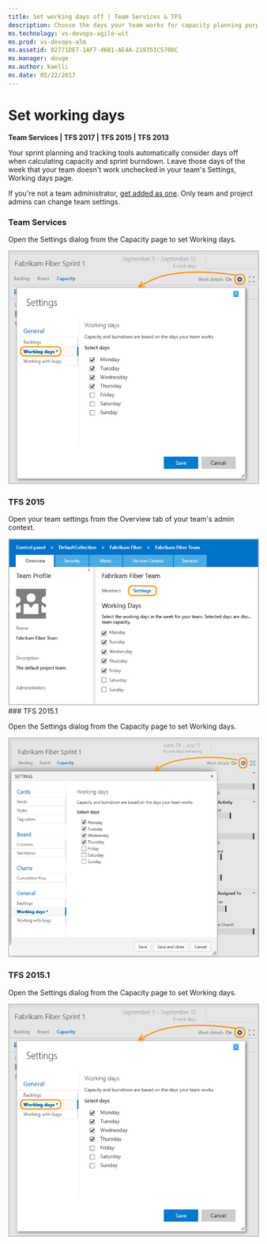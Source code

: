 ```yaml
---
title: Set working days off | Team Services & TFS
description: Choose the days your team works for capacity planning purposes and when using sprint/scrum methods  
ms.technology: vs-devops-agile-wit
ms.prod: vs-devops-alm
ms.assetid: 02771DE7-1AF7-46B1-AE4A-219351C570DC
ms.manager: douge
ms.author: kaelli
ms.date: 05/22/2017
---
```


# Set working days  

<b>Team Services | TFS 2017 | TFS 2015 | TFS 2013 </b>

Your sprint planning and tracking tools automatically consider days off when calculating capacity and sprint burndown. Leave those days of the week that your team doesn't work unchecked in your team's Settings, Working days page. 

If you're not a team administrator, [get added as one](../scale/add-team-administrator.md). Only team and project admins can change team settings. 

### Team Services
<a id="team-services-work-days" />

Open the Settings dialog from the Capacity page to set Working days.

<img src="../scale/_img/capacity-planning-open-team-settings-tfs-15.png" alt="Team Services, Capacity page, Settings, Working days" style="border: 2px solid #C3C3C3;" />


### TFS 2015
<a  id="tfs-2015-work-days" />

Open your team settings from the Overview tab of your team's admin context.  

<img src="../scale/_img/ALM_DS_WorkingDaysOff.png" alt="Team settings page for default working days" style="border: 2px solid #C3C3C3;" /> 
</div>

<a id="tfs-2015-1-work-days" />
### TFS 2015.1

Open the Settings dialog from the Capacity page to set Working days.

<img src="../scale/_img/open-team-settings.png" alt="TFS 2015.1, Capacity page, Settings, Working days" style="border: 2px solid #C3C3C3;" />

### TFS 2015.1
<a id="tfs-15-work-days" />

Open the Settings dialog from the Capacity page to set Working days.

<img src="../scale/_img/capacity-planning-open-team-settings-tfs-15.png" alt="TFS '15', Set Capacity" style="border: 2px solid #C3C3C3;" /> 

